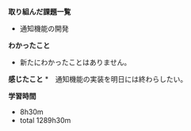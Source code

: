 **取り組んだ課題一覧**
* 通知機能の開発

**わかったこと**
* 新たにわかったことはありません。

**感じたこと**
*　通知機能の実装を明日には終わらしたい。

**学習時間**
* 8h30m
 * total 1289h30m
